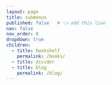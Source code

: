```yaml
---
layout: page
title: submenus
published: false   # 👈 add this line
nav: false
nav_order: 8
dropdown: true
children:
  - title: bookshelf
    permalink: /books/
  - title: divider
  - title: blog
    permalink: /blog/
---
```

